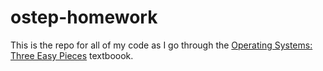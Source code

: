 # ostep-homework

This is the repo for all of my code as I go through the
[Operating Systems: Three Easy Pieces](https://pages.cs.wisc.edu/~remzi/OSTEP/)
textboook.
